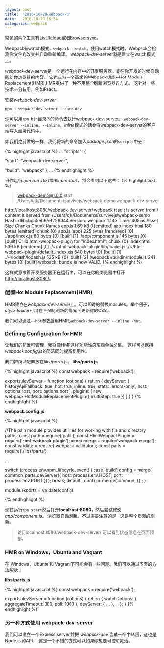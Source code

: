 ```yaml
---
layout: post
title:  "2016-10-29-webpack-3"
date:   2016-10-29 16:34
categories: webpack
---
```


常见的两个工具有[LiveReload](http://livereload.com/)或者[Browsersync](http://www.browsersync.io/)。

Webpack有watch模式，`webpack --watch`。使用watch模式时，Webpack会检测你文件的改变并自动重新编译。
*webpack-dev-server*就是建立在watch模式上。

*webpack-dev-server*是一个运行在内存中的开发服务器。能在你开发的时候自动刷新你浏览器的内容。
它也支持一个高级的Webpack功能--Hot Module Replacement(HMR),HMR提供了一种不用整个刷新浏览器的方式。
这针对一些技术十分有用，例如React。

安装*webpack-dev-server*

`npm i webpack-dev-server --save-dev`

你可以用`npm bin`目录下的命令去执行webpack-dev-server。
`webpack-dev-server --inline`。`--inline`。*inline*模式的话会将webpack-dev-server的客户端写入结果代码中。

如我们之前做的一样，我们将新的命令加入*package.json*的`scripts`中去：

{% highlight javascript %}
...
"scripts": {

  "start": "webpack-dev-server",

  "build": "webpack"
},
...
{% endhighlight %}

当你运行*npm run start*或者*npm start*，将会看到以下这些：
{% highlight text %}
> webpack-demo@1.0.0 start /Users/cjk/Documents/survivejs/webpack-demo
> webpack-dev-server

 http://localhost:8080/webpack-dev-server/
webpack result is served from /
content is served from /Users/cjk/Documents/survivejs/webpack-demo
Hash: d9bcbc55eb97ef228d44
Version: webpack 1.13.3
Time: 405ms
     Asset       Size  Chunks             Chunk Names
    app.js    1.69 kB       0  [emitted]  app
index.html  180 bytes          [emitted]
chunk    {0} app.js (app) 225 bytes [rendered]
    [0] ./app/index.js 80 bytes {0} [built]
    [1] ./app/component.js 145 bytes {0} [built]
Child html-webpack-plugin for "index.html":
    chunk    {0} index.html 536 kB [rendered]
        [0] ./~/html-webpack-plugin/lib/loader.js!./~/html-webpack-plugin/default_index.ejs 540 bytes {0} [built]
        [1] ./~/lodash/lodash.js 535 kB {0} [built]
        [2] (webpack)/buildin/module.js 241 bytes {0} [built]
webpack: bundle is now VALID.
{% endhighlight %}

这样就意味着开发服务器正在运行中，可以在你的浏览器中打开 [http://localhost:8080/](http://localhost:8080/)。

### 配置Hot Module Replacement(HMR)
HMR建立在*webpack-dev-server*上。可以即时的替换modules。举个例子，
*style-loader*可以在不强制刷新的情况下更新你的CSS。

我们可以通过`--hot`参数启用HMR,`webpack-dev-server --inline -hot`。

### Defining Configuration for HMR
让我们的配置可管理，我将像HMR这样功能性的东西单独分离。
这样可以保持*webpack.config.js*的简洁同时提高复用性。

我们把所以配置放在*libs/parts.js*。
**libs/parts.js**

{% highlight javascript %}
const webpack = require('webpack');

exports.devServer = function (options) {
    return {
        devServer: {
            historyApiFallback: true,
            hot: true,
            inline: true,
            stats: 'errors-only',
            host: options.host,
            port: options.port
        },
        plugins: [
            new webpack.HotModuleReplacementPlugin({
                multiStep: true
            })
        ]
    }
}
{% endhighlight %}

**webpack.config.js**

{% highlight javascript %}

//The path module provides utilities for working with file and directory paths.
const path = require('path');
const HtmlWebpackPlugin = require('html-webpack-plugin');
const merge = require('webpack-merge');
const validate = require('webpack-validator');
const parts = require('./libs/parts');

...

switch (process.env.npm_lifecycle_event) {
    case 'build':
        config = merge(
            common,
            parts.devServer({
                host: process.env.HOST,
                port: process.env.PORT
            })
        );
        break;
    default :
        config = merge(common, {});
}

module.exports = validate(config);

{% endhighlight %}

现在运行`npm start`然后打开**localhost:8080**，然后尝试修改*app/component.js*。
浏览器自动刷新。不过需要注意的是，这是整个页面的刷新。

> 访问localhost:8080/webpack-dev-server/ 可以看到状态信息在页面顶部。

### HMR on Windows，Ubuntu and Vagrant
在 Windows，Ubuntu 和 Vagrant下可能会有一些问题。我们可以通过下面的方法解决：

**libs/parts.js**

{% highlight javascript %}
const webpack = require('webpack');

exports.devServer = function (options) {
    return {
        watchOptions: {
            aggregateTimeout: 300,
            poll: 1000
        },
        devServer: {
            ...
        },
        ...
    };
}
{% endhighlight %}

### 另一种方式使用 webpack-dev-server
我们可以建立一个Express server,并把 *webpack-dev* 当成一个中转层，这也是 Node.js 的API，
这是一个不错的方式可以如果你想要可控和灵活。


